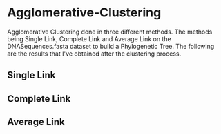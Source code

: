 # Agglomerative-Clustering
Agglomerative Clustering done in three different methods. The methods being Single Link, Complete Link and Average Link on the DNASequences.fasta dataset to build a Phylogenetic Tree.
The following are the results that I've obtained after the clustering process.

## Single Link

## Complete Link

## Average Link

